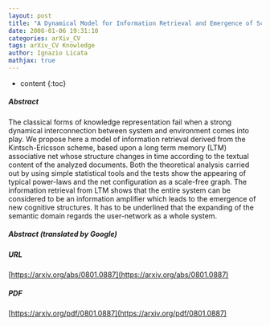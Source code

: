 ```yaml
---
layout: post
title: "A Dynamical Model for Information Retrieval and Emergence of Scale-Free Clusters in a Long Term Memory Network"
date: 2008-01-06 19:31:10
categories: arXiv_CV
tags: arXiv_CV Knowledge
author: Ignazio Licata
mathjax: true
---
```


* content
{:toc}

##### Abstract
The classical forms of knowledge representation fail when a strong dynamical interconnection between system and environment comes into play. We propose here a model of information retrieval derived from the Kintsch-Ericsson scheme, based upon a long term memory (LTM) associative net whose structure changes in time according to the textual content of the analyzed documents. Both the theoretical analysis carried out by using simple statistical tools and the tests show the appearing of typical power-laws and the net configuration as a scale-free graph. The information retrieval from LTM shows that the entire system can be considered to be an information amplifier which leads to the emergence of new cognitive structures. It has to be underlined that the expanding of the semantic domain regards the user-network as a whole system.

##### Abstract (translated by Google)


##### URL
[https://arxiv.org/abs/0801.0887](https://arxiv.org/abs/0801.0887)

##### PDF
[https://arxiv.org/pdf/0801.0887](https://arxiv.org/pdf/0801.0887)

